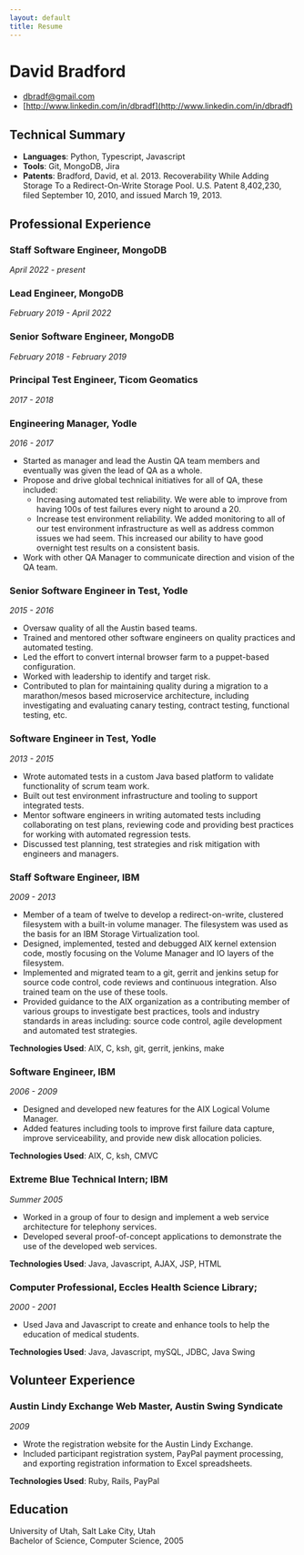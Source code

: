 ```yaml
---
layout: default
title: Resume
---
```

# David Bradford

* [dbradf@gmail.com](mailto:dbradf@gmail.com)
* [http://www.linkedin.com/in/dbradf](http://www.linkedin.com/in/dbradf)

## Technical Summary

* **Languages**: Python, Typescript, Javascript
* **Tools**: Git, MongoDB, Jira
* **Patents**: Bradford, David, et al. 2013. Recoverability While Adding Storage To a Redirect-On-Write Storage Pool. U.S. Patent 8,402,230, filed September 10, 2010, and issued March 19, 2013.

## Professional Experience

### Staff Software Engineer, MongoDB

_April 2022 - present_

### Lead Engineer, MongoDB

_February 2019 - April 2022_

### Senior Software Engineer, MongoDB

_February 2018 - February 2019_

### Principal Test Engineer, Ticom Geomatics

_2017 - 2018_

### Engineering Manager, Yodle

_2016 - 2017_

* Started as manager and lead the Austin QA team members and eventually was given the lead of QA as a whole.
* Propose and drive global technical initiatives for all of QA, these included:
  * Increasing automated test reliability. We were able to improve from having 100s of test failures every night to around a 20.
  * Increase test environment reliability. We added monitoring to all of our test environment infrastructure as well as address common issues we had seem. This increased our ability to have good overnight test results on a consistent basis.
* Work with other QA Manager to communicate direction and vision of the QA team.

### Senior Software Engineer in Test, Yodle

_2015 - 2016_

* Oversaw quality of all the Austin based teams.
* Trained and mentored other software engineers on quality practices and automated testing.
* Led the effort to convert internal browser farm to a puppet-based configuration.
* Worked with leadership to identify and target risk.
* Contributed to plan for maintaining quality during a migration to a marathon/mesos based microservice architecture, including investigating and evaluating canary testing, contract testing, functional testing, etc.

### Software Engineer in Test, Yodle

_2013 - 2015_

* Wrote automated tests in a custom Java based platform to validate functionality of scrum team work.
* Built out test environment infrastructure and tooling to support integrated tests.
* Mentor software engineers in writing automated tests including collaborating on test plans, reviewing code and providing best practices for working with automated regression tests.
* Discussed test planning, test strategies and risk mitigation with engineers and managers.

### Staff Software Engineer, IBM

_2009 - 2013_

* Member of a team of twelve to develop a redirect-on-write, clustered filesystem with a built-in volume manager. The filesystem was used as the basis for an IBM Storage Virtualization tool.
* Designed, implemented, tested and debugged AIX kernel extension code, mostly focusing on the Volume Manager and IO layers of the filesystem.
* Implemented and migrated team to a git, gerrit and jenkins setup for source code control, code reviews and continuous integration. Also trained team on the use of these tools.
* Provided guidance to the AIX organization as a contributing member of various groups to investigate best practices, tools and industry standards in areas including: source code control, agile development and automated test strategies.

**Technologies Used**: AIX, C, ksh, git, gerrit, jenkins, make

### Software Engineer, IBM

_2006 - 2009_

* Designed and developed new features for the AIX Logical Volume Manager.
* Added features including tools to improve first failure data capture, improve serviceability, and provide new disk allocation policies.

**Technologies Used**: AIX, C, ksh, CMVC

### Extreme Blue Technical Intern; IBM

_Summer 2005_

* Worked in a group of four to design and implement a web service architecture for telephony services.
* Developed several proof-of-concept applications to demonstrate the use of the developed web services.

**Technologies Used**: Java, Javascript, AJAX, JSP, HTML

### Computer Professional, Eccles Health Science Library; 

_2000 - 2001_


* Used Java and Javascript to create and enhance tools to help the education of medical students.

**Technologies Used**: Java, Javascript, mySQL, JDBC, Java Swing

## Volunteer Experience

### Austin Lindy Exchange Web Master, Austin Swing Syndicate

_2009_

* Wrote the registration website for the Austin Lindy Exchange.
* Included participant registration system, PayPal payment processing, and exporting registration information to Excel spreadsheets.

**Technologies Used**: Ruby, Rails, PayPal

## Education

University of Utah, Salt Lake City, Utah\
Bachelor of Science, Computer Science, 2005
